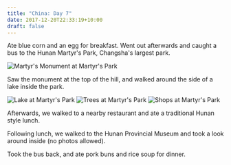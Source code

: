 ```yaml
---
title: "China: Day 7"
date: 2017-12-20T22:33:19+10:00
draft: false
---
```

Ate blue corn and an egg for breakfast. Went out afterwards and caught a bus to the Hunan Martyr's Park, Changsha's largest park.

![Martyr's Monument at Martyr's Park](/images/martyrs-monument-at-martyrs-park.jpg)

Saw the monument at the top of the hill, and walked around the side of a lake inside the park.

![Lake at Martyr's Park](/images/lake-at-martyrs-park.jpg)
![Trees at Martyr's Park](/images/trees-at-martyrs-park.jpg)
![Shops at Martyr's Park](/images/shops-at-martyrs-park.jpg)

Afterwards, we walked to a nearby restaurant and ate a traditional Hunan style lunch.

Following lunch, we walked to the Hunan Provincial Museum and took a look around inside (no photos allowed).

Took the bus back, and ate pork buns and rice soup for dinner.
